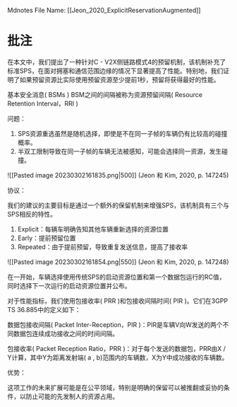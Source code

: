  Mdnotes File Name: [[Jeon_2020_ExplicitReservationAugmented]]

# 批注
在本文中，我们提出了一种针对C - V2X侧链路模式4的预留机制，该机制补充了标准SPS，在面对拥塞和通信范围边缘的情况下显著提高了性能。特别地，我们证明了如果预留资源比实际使用预留资源至少提前1秒，预留将获得最好的性能。

基本安全消息( BSMs )
BSM之间的间隔被称为资源预留间隔( Resource Retention Interval，RRI )

问题：
1.  SPS资源重选虽然是随机选择，即使是不在同一子帧的车辆仍有比较高的碰撞概率。
2.  半双工限制导致在同一子帧的车辆无法被感知，可能会选择同一资源，发生碰撞。

![[Pasted image 20230302161835.png|500]]
<span class="citation" data-citation="%7B%22citationItems%22%3A%5B%7B%22uris%22%3A%5B%22http%3A%2F%2Fzotero.org%2Fusers%2F10122808%2Fitems%2FEACMPLPP%22%5D%2C%22locator%22%3A%22147245%22%7D%5D%2C%22properties%22%3A%7B%7D%7D">(<span class="citation-item">Jeon 和 Kim, 2020, p. 147245</span>)</span>

协议：

我们的建议的主要目标是通过一个额外的保留机制来增强SPS，该机制具有三个与SPS相反的特性。

1.  Explicit：每辆车明确告知其他车辆重新选择的资源位置
2.  Early：提前预留位置
3.  Repeated：由于提前预留，导致重复发送信息，提高了接收率

![[Pasted image 20230302161854.png|550]]
<span class="citation" data-citation="%7B%22citationItems%22%3A%5B%7B%22uris%22%3A%5B%22http%3A%2F%2Fzotero.org%2Fusers%2F10122808%2Fitems%2FEACMPLPP%22%5D%2C%22locator%22%3A%22147248%22%7D%5D%2C%22properties%22%3A%7B%7D%7D">(<span class="citation-item">Jeon 和 Kim, 2020, p. 147248</span>)</span>

在一开始，车辆选择使用传统SPS的启动资源位置和第一个数据包运行的RC值，同时选择下一次运行的启动资源位置并公布。

对于性能指标，我们使用包接收率( PRR )和包接收间隔时间( PIR )。它们在3GPP TS 36.885中的定义如下：

数据包接收间隔( Packet Inter-Reception，PIR )：PIR是车辆V向W发送的两个不同数据包连续成功接收之间的时间间隔。

包接收率( Packet Reception Ratio，PRR )：对于每个发送的数据包，PRR由X / Y计算，其中Y为距离发射端( a , b)范围内的车辆数，X为Y中成功接收的车辆数。

优势：

这项工作的未来扩展可能是在公平领域，特别是明确的保留可以被推翻或妥协的条件，以防止可能的先发制人的资源占用。